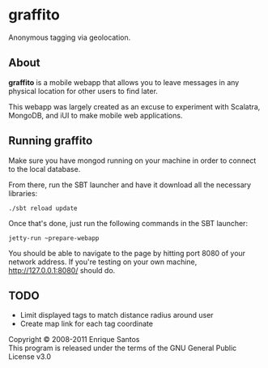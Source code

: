 # graffito

Anonymous tagging via geolocation.

## About

**graffito** is a mobile webapp that allows you to leave messages in any physical location for other users to find later.

This webapp was largely created as an excuse to experiment with Scalatra, MongoDB, and iUI to make mobile web applications.

## Running graffito

Make sure you have mongod running on your machine in order to connect to the local database.

From there, run the SBT launcher and have it download all the necessary libraries:

`./sbt
reload
update`

Once that's done, just run the following commands in the SBT launcher:

`jetty-run
~prepare-webapp`

You should be able to navigate to the page by hitting port 8080 of your network address. If you're testing on your own machine, http://127.0.0.1:8080/ should do.

## TODO

- Limit displayed tags to match distance radius around user
- Create map link for each tag coordinate

Copyright &copy; 2008-2011 Enrique Santos<br />
This program is released under the terms of the GNU General Public License v3.0
